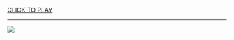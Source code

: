 
<a href="https://premium76.site?title=unblocked_games_hangman&ref=13M">CLICK TO PLAY</a></h3>
<hr>

<a href="https://premium76.site?title=unblocked_games_hangman&ref=13M"><img src="https://clearcache.store/games.png"></a>


